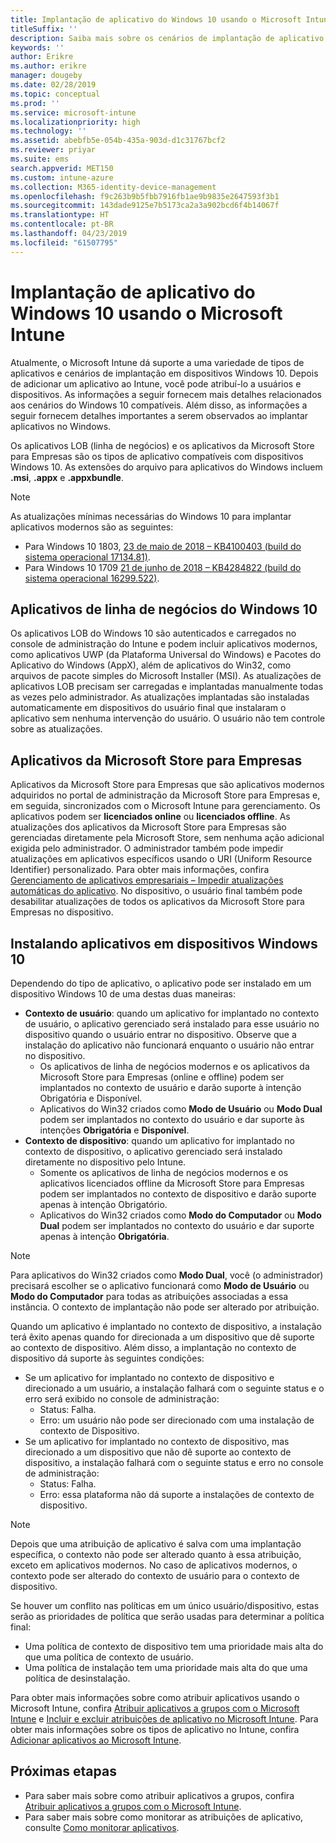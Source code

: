 ```yaml
---
title: Implantação de aplicativo do Windows 10 usando o Microsoft Intune
titleSuffix: ''
description: Saiba mais sobre os cenários de implantação de aplicativo do Windows 10 disponíveis no Microsoft Intune.
keywords: ''
author: Erikre
ms.author: erikre
manager: dougeby
ms.date: 02/28/2019
ms.topic: conceptual
ms.prod: ''
ms.service: microsoft-intune
ms.localizationpriority: high
ms.technology: ''
ms.assetid: abebfb5e-054b-435a-903d-d1c31767bcf2
ms.reviewer: priyar
ms.suite: ems
search.appverid: MET150
ms.custom: intune-azure
ms.collection: M365-identity-device-management
ms.openlocfilehash: f9c263b9b5fbb7916fb1ae9b9835e2647593f3b1
ms.sourcegitcommit: 143dade9125e7b5173ca2a3a902bcd6f4b14067f
ms.translationtype: HT
ms.contentlocale: pt-BR
ms.lasthandoff: 04/23/2019
ms.locfileid: "61507795"
---
```

# <a name="windows-10-app-deployment-using-microsoft-intune"></a>Implantação de aplicativo do Windows 10 usando o Microsoft Intune 

Atualmente, o Microsoft Intune dá suporte a uma variedade de tipos de aplicativos e cenários de implantação em dispositivos Windows 10. Depois de adicionar um aplicativo ao Intune, você pode atribuí-lo a usuários e dispositivos. As informações a seguir fornecem mais detalhes relacionados aos cenários do Windows 10 compatíveis. Além disso, as informações a seguir fornecem detalhes importantes a serem observados ao implantar aplicativos no Windows. 

Os aplicativos LOB (linha de negócios) e os aplicativos da Microsoft Store para Empresas são os tipos de aplicativo compatíveis com dispositivos Windows 10. As extensões do arquivo para aplicativos do Windows incluem **.msi**, **.appx** e **.appxbundle**.  

> [!Note]
> As atualizações mínimas necessárias do Windows 10 para implantar aplicativos modernos são as seguintes:
> - Para Windows 10 1803, [23 de maio de 2018 – KB4100403 (build do sistema operacional 17134.81)](https://support.microsoft.com/help/4100403/windows-10-update-kb4100403).
> - Para Windows 10 1709 [21 de junho de 2018 – KB4284822 (build do sistema operacional 16299.522)](https://support.microsoft.com/help/4284822).

## <a name="windows-10-line-of-business-apps"></a>Aplicativos de linha de negócios do Windows 10

Os aplicativos LOB do Windows 10 são autenticados e carregados no console de administração do Intune e podem incluir aplicativos modernos, como aplicativos UWP (da Plataforma Universal do Windows) e Pacotes do Aplicativo do Windows (AppX), além de aplicativos do Win32, como arquivos de pacote simples do Microsoft Installer (MSI). As atualizações de aplicativos LOB precisam ser carregadas e implantadas manualmente todas as vezes pelo administrador. As atualizações implantadas são instaladas automaticamente em dispositivos do usuário final que instalaram o aplicativo sem nenhuma intervenção do usuário. O usuário não tem controle sobre as atualizações. 

## <a name="microsoft-store-for-business-apps"></a>Aplicativos da Microsoft Store para Empresas

Aplicativos da Microsoft Store para Empresas que são aplicativos modernos adquiridos no portal de administração da Microsoft Store para Empresas e, em seguida, sincronizados com o Microsoft Intune para gerenciamento. Os aplicativos podem ser **licenciados online** ou **licenciados offline**. As atualizações dos aplicativos da Microsoft Store para Empresas são gerenciadas diretamente pela Microsoft Store, sem nenhuma ação adicional exigida pelo administrador. O administrador também pode impedir atualizações em aplicativos específicos usando o URI (Uniform Resource Identifier) personalizado. Para obter mais informações, confira [Gerenciamento de aplicativos empresariais – Impedir atualizações automáticas do aplicativo](https://docs.microsoft.com/windows/client-management/mdm/enterprise-app-management#prevent-app-from-automatic-updates). No dispositivo, o usuário final também pode desabilitar atualizações de todos os aplicativos da Microsoft Store para Empresas no dispositivo. 

## <a name="installing-apps-on-windows-10-devices"></a>Instalando aplicativos em dispositivos Windows 10
Dependendo do tipo de aplicativo, o aplicativo pode ser instalado em um dispositivo Windows 10 de uma destas duas maneiras:

- **Contexto de usuário**: quando um aplicativo for implantado no contexto de usuário, o aplicativo gerenciado será instalado para esse usuário no dispositivo quando o usuário entrar no dispositivo. Observe que a instalação do aplicativo não funcionará enquanto o usuário não entrar no dispositivo. 
    - Os aplicativos de linha de negócios modernos e os aplicativos da Microsoft Store para Empresas (online e offline) podem ser implantados no contexto de usuário e darão suporte à intenção Obrigatória e Disponível.
    - Aplicativos do Win32 criados como **Modo de Usuário** ou **Modo Dual** podem ser implantados no contexto do usuário e dar suporte às intenções **Obrigatória** e **Disponível**. 
- **Contexto de dispositivo**: quando um aplicativo for implantado no contexto de dispositivo, o aplicativo gerenciado será instalado diretamente no dispositivo pelo Intune.
    - Somente os aplicativos de linha de negócios modernos e os aplicativos licenciados offline da Microsoft Store para Empresas podem ser implantados no contexto de dispositivo e darão suporte apenas à intenção Obrigatório.
    - Aplicativos do Win32 criados como **Modo do Computador** ou **Modo Dual** podem ser implantados no contexto do usuário e dar suporte apenas à intenção **Obrigatória**.

> [!NOTE]
> Para aplicativos do Win32 criados como **Modo Dual**, você (o administrador) precisará escolher se o aplicativo funcionará como **Modo de Usuário** ou **Modo do Computador** para todas as atribuições associadas a essa instância. O contexto de implantação não pode ser alterado por atribuição.  

Quando um aplicativo é implantado no contexto de dispositivo, a instalação terá êxito apenas quando for direcionada a um dispositivo que dê suporte ao contexto de dispositivo. Além disso, a implantação no contexto de dispositivo dá suporte às seguintes condições:
- Se um aplicativo for implantado no contexto de dispositivo e direcionado a um usuário, a instalação falhará com o seguinte status e o erro será exibido no console de administração:
    - Status: Falha.
    - Erro: um usuário não pode ser direcionado com uma instalação de contexto de Dispositivo.
- Se um aplicativo for implantado no contexto de dispositivo, mas direcionado a um dispositivo que não dê suporte ao contexto de dispositivo, a instalação falhará com o seguinte status e erro no console de administração:
    - Status: Falha.
    - Erro: essa plataforma não dá suporte a instalações de contexto de dispositivo. 

> [!Note]
> Depois que uma atribuição de aplicativo é salva com uma implantação específica, o contexto não pode ser alterado quanto à essa atribuição, exceto em aplicativos modernos. No caso de aplicativos modernos, o contexto pode ser alterado do contexto de usuário para o contexto de dispositivo. 

Se houver um conflito nas políticas em um único usuário/dispositivo, estas serão as prioridades de política que serão usadas para determinar a política final:
- Uma política de contexto de dispositivo tem uma prioridade mais alta do que uma política de contexto de usuário. 
- Uma política de instalação tem uma prioridade mais alta do que uma política de desinstalação.

Para obter mais informações sobre como atribuir aplicativos usando o Microsoft Intune, confira [Atribuir aplicativos a grupos com o Microsoft Intune](apps-deploy.md) e [Incluir e excluir atribuições de aplicativo no Microsoft Intune](apps-inc-exl-assignments.md). Para obter mais informações sobre os tipos de aplicativo no Intune, confira [Adicionar aplicativos ao Microsoft Intune](apps-add.md).

## <a name="next-steps"></a>Próximas etapas

- Para saber mais sobre como atribuir aplicativos a grupos, confira [Atribuir aplicativos a grupos com o Microsoft Intune](apps-deploy.md).
- Para saber mais sobre como monitorar as atribuições de aplicativo, consulte [Como monitorar aplicativos](apps-monitor.md).

